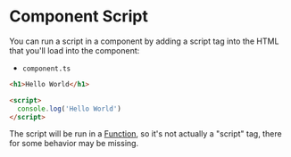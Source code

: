 # Component Script
You can run a script in a component by adding a script tag into the HTML that you'll load into the component:

* `component.ts`
```html
<h1>Hello World</h1>

<script>
  console.log('Hello World')
</script>
```

The script will be run in a [Function](https://developer.mozilla.org/en-US/docs/Web/JavaScript/Reference/Global_Objects/Function), so it's not actually a "script" tag, there for some behavior may be missing.

